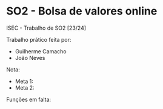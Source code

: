 # SO2 - Bolsa de valores online
ISEC - Trabalho de SO2 [23/24]

Trabalho prático feita por: 
- Guilherme Camacho
- João Neves

Nota: 
- Meta 1: 
- Meta 2: 

Funções em falta:
